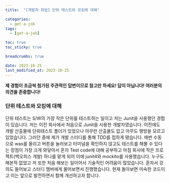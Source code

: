 ```yaml
---
title:  "[개발자 취업] 단위 테스트와 모킹에 대해"

categories:
  - get-a-job
tags:
  - [get-a-job]

toc: true
toc_sticky: true

breadcrumbs: true

date: 2023-10-25
last_modified_at: 2023-10-25
---
```


**제 경험이 조금씩 첨가된 주관적인 답변이므로 참고만 하세요! 답이 아닙니다! 여러분의 의견을 존중합니다!**

### 단위 테스트와 모킹에 대해
단위 테스트는 S/W의 가장 작은 단위를 테스트하는 일이고 저는 Junit을 사용했던 경험이 있습니다.
저는 이전 회사에서 처음으로 Junit을 사용한 개발자였습니다.
이전에도 개발 산출물에 단위테스트 폴더가 있었으나 아무런 산출물도 없고 아무도 행방을 모르고 있었습니다.
그러던 중에 제가 개발 스터디를 통해 TDD를 접하게 됐습니다.
매번 수동으로 was를 올리고 버튼을 눌러보고 터미널을 확인하지 않고도 테스트를 해볼 수 있다는 장점이 가장 크게 와닿아서
혼자 Test code에 대해 공부하고 마침 회사에 작은 프로젝트(백오피스 개발) 하나를 맡게 되어 이에 junit4와 mockito를 사용했습니다.
누구도 해본적 없었고 저 또한 처음 해보는 일이어서 기술적인 어려움이 많았습니다.
혼자서 강의도 들어보고 스터디 멤버에게 물어보면서 진행했습니다.
현재 돌아보면 미숙한 코드이고 이는 앞으로 발전하면서 함께 개선하고자 합니다.